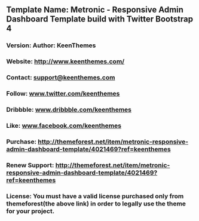 ## Template Name: Metronic - Responsive Admin Dashboard Template build with Twitter Bootstrap 4
### Version: Author: KeenThemes
### Website: http://www.keenthemes.com/
### Contact: support@keenthemes.com
### Follow: www.twitter.com/keenthemes
### Dribbble: www.dribbble.com/keenthemes
### Like: www.facebook.com/keenthemes
### Purchase: http://themeforest.net/item/metronic-responsive-admin-dashboard-template/4021469?ref=keenthemes
### Renew Support: http://themeforest.net/item/metronic-responsive-admin-dashboard-template/4021469?ref=keenthemes
### License: You must have a valid license purchased only from themeforest(the above link) in order to legally use the theme for your project.
